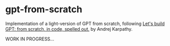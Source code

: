 # gpt-from-scratch
Implementation of a light-version of GPT from scratch, following [Let's build GPT: from scratch, in code, spelled out.](https://www.youtube.com/watch?v=kCc8FmEb1nY) by Andrej Karpathy.

WORK IN PROGRESS...